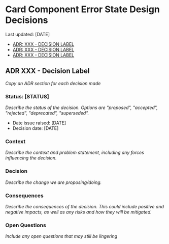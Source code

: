 # Card Component Error State Design Decisions
Last updated: [DATE]

- [ADR: XXX - DECISION LABEL](#ADR-XXX---Decision-Label)
- [ADR: XXX - DECISION LABEL](#ADR-XXX---Decision-Label)
- [ADR: XXX - DECISION LABEL](#ADR-XXX---Decision-Label)


## ADR XXX - Decision Label
_Copy an ADR section for each decision made_

### Status: [STATUS]
_Describe the status of the decision. Options are "proposed", "accepted", "rejected", "deprecated", "superseded"._

- Date issue raised: [DATE]
- Decision date: [DATE]

### Context
_Describe the context and problem statement, including any forces influencing the decision._


### Decision
_Describe the change we are proposing/doing._



### Consequences
_Describe the consequences of the decision. This could include positive and negative impacts, as well as any risks and how they will be mitigated._



### Open Questions
_Include any open questions that may still be lingering_
